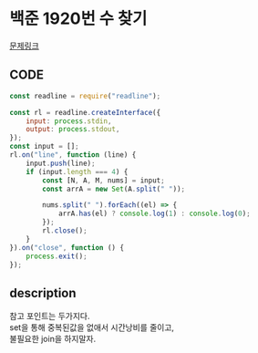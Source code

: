 # 백준 1920번 수 찾기

[문제링크](https://www.acmicpc.net/problem/1920)

## CODE

```js
const readline = require("readline");

const rl = readline.createInterface({
	input: process.stdin,
	output: process.stdout,
});
const input = [];
rl.on("line", function (line) {
	input.push(line);
	if (input.length === 4) {
		const [N, A, M, nums] = input;
		const arrA = new Set(A.split(" "));

		nums.split(" ").forEach((el) => {
			arrA.has(el) ? console.log(1) : console.log(0);
		});
		rl.close();
	}
}).on("close", function () {
	process.exit();
});
```

## description

참고 포인트는 두가지다.  
set을 통해 중복된값을 없애서 시간낭비를 줄이고,  
불필요한 join을 하지말자.
